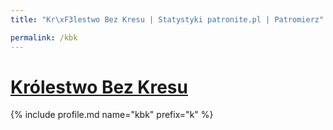 ```yaml
---
title: "Kr\xF3lestwo Bez Kresu | Statystyki patronite.pl | Patromierz"

permalink: /kbk
---
```


# [Królestwo Bez Kresu](https://patronite.pl/kbk)

{% include profile.md name="kbk" prefix="k" %}
